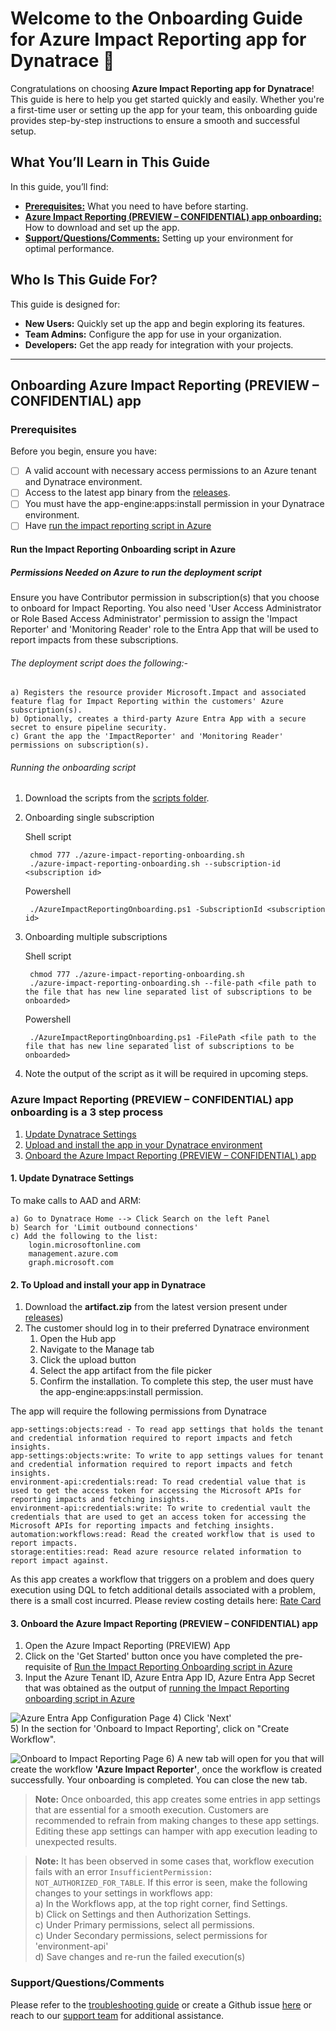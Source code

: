 # Welcome to the Onboarding Guide for Azure Impact Reporting app for Dynatrace 🚀

Congratulations on choosing **Azure Impact Reporting app for Dynatrace**! This guide is here to help you get started quickly and easily. Whether you're a first-time user or setting up the app for your team, this onboarding guide provides step-by-step instructions to ensure a smooth and successful setup.

## What You’ll Learn in This Guide

In this guide, you’ll find:

- [**Prerequisites:**](#prerequisites) What you need to have before starting.
- [**Azure Impact Reporting (PREVIEW – CONFIDENTIAL) app onboarding:**](#azure-impact-reporting-preview-app-onboarding-is-a-3-step-process) How to download and set up the app.
- [**Support/Questions/Comments:**](#supportquestionscomments) Setting up your environment for optimal performance.

## Who Is This Guide For?

This guide is designed for:

- **New Users:** Quickly set up the app and begin exploring its features.
- **Team Admins:** Configure the app for use in your organization.
- **Developers:** Get the app ready for integration with your projects.

---

## Onboarding Azure Impact Reporting (PREVIEW – CONFIDENTIAL) app

### Prerequisites

Before you begin, ensure you have:

- [ ] A valid account with necessary access permissions to an Azure tenant and Dynatrace environment.
- [ ] Access to the latest app binary from the [releases](https://github.com/Azure/impact-reporting-dynatrace-connector-release/releases).
- [ ] You must have the app-engine:apps:install permission in your Dynatrace environment.
- [ ] Have [run the impact reporting script in Azure](#run-the-impact-reporting-onboarding-script-in-azure)

#### Run the Impact Reporting Onboarding script in Azure

##### Permissions Needed on Azure to run the deployment script

Ensure you have Contributor permission in subscription(s) that you choose to onboard for Impact Reporting. You also need 'User Access Administrator or Role Based Access Administrator' permission to assign the 'Impact Reporter' and 'Monitoring Reader' role to the Entra App that will be used to report impacts from these subscriptions.

###### The deployment script does the following:-

    a) Registers the resource provider Microsoft.Impact and associated feature flag for Impact Reporting within the customers' Azure subscription(s).
    b) Optionally, creates a third-party Azure Entra App with a secure secret to ensure pipeline security. 
    c) Grant the app the 'ImpactReporter' and 'Monitoring Reader' permissions on subscription(s).

###### Running the onboarding script

1) Download the scripts from the [scripts folder](../scripts/).
2) Onboarding single subscription

   Shell script

        chmod 777 ./azure-impact-reporting-onboarding.sh
        ./azure-impact-reporting-onboarding.sh --subscription-id <subscription id> 

    Powershell

        ./AzureImpactReportingOnboarding.ps1 -SubscriptionId <subscription id> 

3) Onboarding multiple subscriptions

    Shell script

        chmod 777 ./azure-impact-reporting-onboarding.sh
        ./azure-impact-reporting-onboarding.sh --file-path <file path to the file that has new line separated list of subscriptions to be onboarded>

    Powershell

        ./AzureImpactReportingOnboarding.ps1 -FilePath <file path to the file that has new line separated list of subscriptions to be onboarded>
4) Note the output of the script as it will be required in upcoming steps.

### Azure Impact Reporting (PREVIEW – CONFIDENTIAL) app onboarding is a 3 step process

1) [Update Dynatrace Settings](#1-update-dynatrace-settings)
2) [Upload and install the app in your Dynatrace environment](#2-to-upload-and-install-your-app-in-dynatrace)
3) [Onboard the Azure Impact Reporting (PREVIEW – CONFIDENTIAL) app](#3-onboard-the-azure-impact-reporting-preview-app)

#### 1. Update Dynatrace Settings

To make calls to AAD and ARM:

    a) Go to Dynatrace Home --> Click Search on the left Panel  
    b) Search for 'Limit outbound connections' 
    c) Add the following to the list: 
        login.microsoftonline.com
        management.azure.com
        graph.microsoft.com

#### 2. To Upload and install your app in Dynatrace

1) Download the **artifact.zip** from the latest version present under [releases](https://github.com/Azure/impact-reporting-dynatrace-connector-release/releases))
2) The customer should log in to their preferred Dynatrace environment
   1) Open the Hub app
   2) Navigate to the Manage tab
   3) Click the upload button
   4) Select the app artifact from the file picker
   5) Confirm the installation. To complete this step, the user must have the app-engine:apps:install permission.

The app will require the following permissions from Dynatrace

    app-settings:objects:read - To read app settings that holds the tenant and credential information required to report impacts and fetch insights.
    app-settings:objects:write: To write to app settings values for tenant and credential information required to report impacts and fetch insights.
    environment-api:credentials:read: To read credential value that is used to get the access token for accessing the Microsoft APIs for reporting impacts and fetching insights.
    environment-api:credentials:write: To write to credential vault the credentials that are used to get an access token for accessing the Microsoft APIs for reporting impacts and fetching insights.
    automation:workflows:read: Read the created workflow that is used to report impacts.
    storage:entities:read: Read azure resource related information to report impact against.

As this app creates a workflow that triggers on a problem and does query execution using DQL to fetch additional details associated with a problem, there is a small cost incurred. Please review costing details here: [Rate Card](https://www.dynatrace.com/pricing/rate-card/)

#### 3. Onboard the Azure Impact Reporting (PREVIEW – CONFIDENTIAL) app

1) Open the Azure Impact Reporting (PREVIEW) App
2) Click on the 'Get Started' button once you have completed the pre-requisite of [Run the Impact Reporting Onboarding script in Azure](#run-the-impact-reporting-onboarding-script-in-azure)
3) Input the Azure Tenant ID, Azure Entra App ID, Azure Entra App Secret that was obtained as the output of [running the Impact Reporting onboarding script in Azure](#run-the-impact-reporting-onboarding-script-in-azure)

![Azure Entra App Configuration Page](./images/Azure%20Entra%20App%20Configuration%20Page.png)
4) Click 'Next' </br>
5) In the section for 'Onboard to Impact Reporting', click on "Create Workflow".

![Onboard to Impact Reporting Page](./images/Onboard%20to%20Impact%20Reporting%20Page.png)
6) A new tab will open for you that will create the workflow **'Azure Impact Reporter'**, once the workflow is created successfully. Your onboarding is completed. You can close the new tab.

>**Note:** Once onboarded, this app creates some entries in app settings that are essential for a smooth execution. Customers are recommended to refrain from making changes to these app settings. Editing these app settings can hamper with app execution leading to unexpected results.

>**Note:** It has been observed in some cases that, workflow execution fails with an error `InsufficientPermission: NOT_AUTHORIZED_FOR_TABLE`. If this error is seen, make the following changes to your settings in workflows app:</br>
    a) In the Workflows app, at the top right corner, find Settings. </br>
    b) Click on Settings and then Authorization Settings.</br>
    c) Under Primary permissions, select all permissions. </br>
    c) Under Secondary permissions, select permissions for 'environment-api' </br>
    d) Save changes and re-run the failed execution(s) </br>

### Support/Questions/Comments

Please refer to the [troubleshooting guide](troubleshooting.md) or create a Github issue [here](https://github.com/Azure/impact-reporting-samples/issues/new?template=Blank+issue) or reach to our [support team](mailto:impactrp-preview@microsoft.com) for additional assistance.
